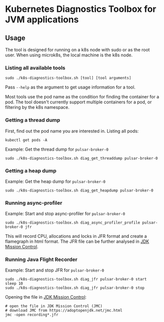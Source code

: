 # Kubernetes Diagnostics Toolbox for JVM applications

## Usage

The tool is designed for running on a k8s node with sudo or as the root user. 
When using microk8s, the local machine is the k8s node. 

### Listing all available tools

```
sudo ./k8s-diagnostics-toolbox.sh [tool] [tool arguments]
```

Pass `--help` as the argument to get usage information for a tool.

Most tools use the pod name as the condition for finding the container for a pod.
The tool doesn't currently support multiple containers for a pod, or filtering
by the k8s namespace.

### Getting a thread dump

First, find out the pod name you are interested in. Listing all pods:
```
kubectl get pods -A
```

Example: Get the thread dump for `pulsar-broker-0`
```
sudo ./k8s-diagnostics-toolbox.sh diag_get_threaddump pulsar-broker-0
```

### Getting a heap dump

Example: Get the heap dump for `pulsar-broker-0`
```
sudo ./k8s-diagnostics-toolbox.sh diag_get_heapdump pulsar-broker-0
```

### Running async-profiler

Example: Start and stop async-profiler for `pulsar-broker-0`
```
sudo ./k8s-diagnostics-toolbox.sh diag_async_profiler_profile pulsar-broker-0 jfr
```
This will record CPU, allocations and locks in JFR format and create a flamegraph in html format.
The JFR file can be further analysed in [JDK Mission Control](https://adoptopenjdk.net/jmc.html).


### Running Java Flight Recorder

Example: Start and stop JFR for `pulsar-broker-0`
```
sudo ./k8s-diagnostics-toolbox.sh diag_jfr pulsar-broker-0 start
sleep 10
sudo ./k8s-diagnostics-toolbox.sh diag_jfr pulsar-broker-0 stop
```

Opening the file in [JDK Mission Control](https://adoptopenjdk.net/jmc.html):
```
# open the file in JDK Mission Control (JMC)
# download JMC from https://adoptopenjdk.net/jmc.html
jmc -open recording*.jfr
```
